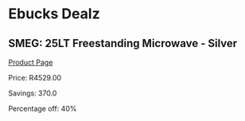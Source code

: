 
# Ebucks Dealz
## SMEG: 25LT Freestanding Microwave - Silver
[Product Page](https://www.ebucks.com/web/shop/productSelected.do?prodId=608149345&catId=1196429345)

Price: R4529.00

Savings: 370.0

Percentage off: 40%
	